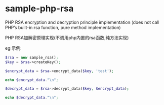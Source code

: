# sample-php-rsa

PHP RSA encryption and decryption principle implementation (does not call PHP’s built-in rsa function, pure method implementation)

PHP RSA加解密原理实现(不调用php内置的rsa函数,纯方法实现)


eg 示例:
```php
$rsa = new sample_rsa();
$key = $rsa->createKey();

$encrypt_data = $rsa->encrypt_data($key, 'test');

echo $encrypt_data."\n";

$decrypt_data = $rsa->decrypt_data($key, $encrypt_data);

echo $decrypt_data."\n";
```
